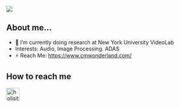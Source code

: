 ![](https://github-readme-stats.vercel.app/api?username=james20141606&show_icons=true)
<!--![](https://github-profile-trophy.vercel.app/?username=james20141606&theme=onedark&column=6)-->

## About me...
- 🔭 I’m currently doing research at New York University VideoLab
- Interests: Audio, Image Processing. ADAS
- ⚡ Reach Me: https://www.cmwonderland.com/

## How to reach me
[<img align="left" alt="holisitc_developer | LinkedIn" width="35px" src="https://cdn.jsdelivr.net/npm/simple-icons@v3/icons/linkedin.svg" />][linkedin]

[linkedin]: https://www.linkedin.com/in/xupeng-chen-9b8024b7/

<!--
**james20141606/james20141606** is a ✨ _special_ ✨ repository because its `README.md` (this file) appears on your GitHub profile.

Here are some ideas to get you started:

- 🔭 I’m currently working on ...
- 🌱 I’m currently learning ...
- 👯 I’m looking to collaborate on ...
- 🤔 I’m looking for help with ...
- 💬 Ask me about ...
- 📫 How to reach me: ...
- 😄 Pronouns: ...
- ⚡ Fun fact: ...
-->
